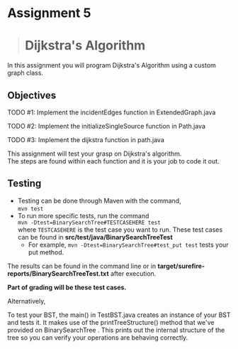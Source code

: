 # Assignment 5
> # Dijkstra's Algorithm

In this assignment you will program Dijkstra's Algorithm using a custom graph class.

## Objectives

TODO #1: Implement the incidentEdges function in ExtendedGraph.java

TODO #2: Implement the initializeSingleSource function in Path.java

TODO #3: Implement the dijkstra function in path.java

This assignment will test your grasp on Dijkstra's algorithm.  
The steps are found within each function and it is your job to code it out.  

## Testing

* Testing can be done through Maven with the command, <br>
  `mvn test` <br>
* To run more specific tests, run the command <br>
  `mvn -Dtest=BinarySearchTree#TESTCASEHERE test` <br>
  where `TESTCASEHERE` is the test case you want to run. These test cases can be found in **src/test/java/BinarySearchTreeTest** <br>
  * For example,  `mvn -Dtest=BinarySearchTree#test_put test` tests your put method.

The results can be found in the command line or in **target/surefire-reports/BinarySearchTreeTest.txt** after execution.

**Part of grading will be these test cases.**

Alternatively,

To test your BST, the main() in TestBST.java creates an instance of your BST and tests it. It makes use of the printTreeStructure() method that we've provided on BinarySearchTree . This prints out the internal structure of the tree so you can verify your operations are behaving correctly.

